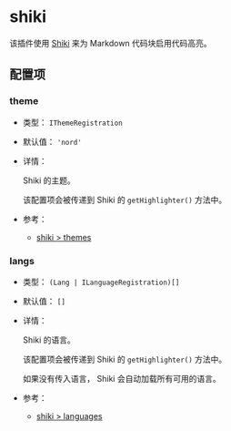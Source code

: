 # shiki

<NpmBadge package="@vuepress/plugin-shiki" />

该插件使用 [Shiki](https://shiki.matsu.io/) 来为 Markdown 代码块启用代码高亮。

## 配置项

### theme

- 类型： `IThemeRegistration`

- 默认值： `'nord'`

- 详情：

  Shiki 的主题。

  该配置项会被传递到 Shiki 的 `getHighlighter()` 方法中。

- 参考：
  - [shiki > themes](https://github.com/shikijs/shiki/blob/master/docs/themes.md)

### langs

- 类型： `(Lang | ILanguageRegistration)[]`

- 默认值： `[]`

- 详情：

  Shiki 的语言。

  该配置项会被传递到 Shiki 的 `getHighlighter()` 方法中。

  如果没有传入语言， Shiki 会自动加载所有可用的语言。

- 参考：
  - [shiki > languages](https://github.com/shikijs/shiki/blob/master/docs/languages.md)
